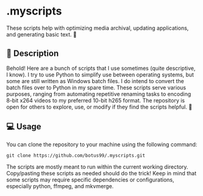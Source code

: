 # .myscripts
These scripts help with optimizing media archival, updating applications, and generating basic text.  👀

## 📖 Description
Behold! Here are a bunch of scripts that I use sometimes (quite descriptive, I know). I try to use Python to simplify use between operating systems, but some are still written as Windows batch files. I do intend to convert the batch files over to Python in my spare time. These scripts serve various purposes, ranging from automating repetitive renaming tasks to encoding 8-bit x264 videos to my preferred 10-bit h265 format. The repository is open for others to explore, use, or modify if they find the scripts helpful. 🌟

## 💻 Usage
You can clone the repository to your machine using the following command:
```
git clone https://github.com/botus99/.myscripts.git
```
The scripts are mostly meant to run within the current working directory. Copy/pasting these scripts as needed should do the trick! 
Keep in mind that some scripts may require specific dependencies or configurations, especially python, ffmpeg, and mkvmerge.
